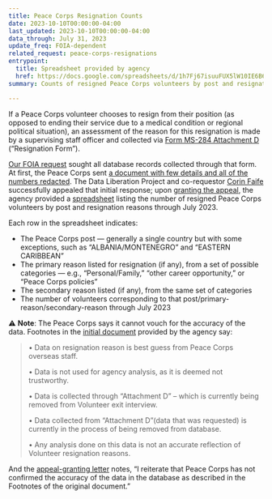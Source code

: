```yaml
---
title: Peace Corps Resignation Counts
date: 2023-10-10T00:00:00-04:00
last_updated: 2023-10-10T00:00:00-04:00
data_through: July 31, 2023
update_freq: FOIA-dependent
related_request: peace-corps-resignations
entrypoint:
  title: Spreadsheet provided by agency
  href: https://docs.google.com/spreadsheets/d/1h7Fj67isuuFUX5lW10IE6B6Cn1bvGtF9/edit
summary: Counts of resigned Peace Corps volunteers by post and resignation reasons.

---
```


If a Peace Corps volunteer chooses to resign from their position (as opposed to ending their service due to a medical condition or regional political situation), an assessment of the reason for this resignation is made by a supervising staff officer and collected via [Form MS-284 Attachment D](https://files.peacecorps.gov/documents/MS-284-Attachment-D.pdf) (“Resignation Form”). 

[Our FOIA request](https://www.data-liberation-project.org/requests/peace-corps-resignations/) sought all database records collected through that form. At first, the Peace Corps sent [a document with few details and all of the numbers redacted](https://www.documentcloud.org/documents/23870103-2023-05-02-resignation-reasons_redacted). The Data Liberation Project and co-requestor [Corin Faife](https://corinfaife.co/) successfully appealed that initial response; upon [granting the appeal](https://www.documentcloud.org/documents/24024460-2023-08-11-23-0186-appeal-response-letter), the agency provided a [spreadsheet](https://docs.google.com/spreadsheets/d/1h7Fj67isuuFUX5lW10IE6B6Cn1bvGtF9/edit#gid=1422850053) listing the number of resigned Peace Corps volunteers by post and resignation reasons through July 2023.

Each row in the spreadsheet indicates:

- The Peace Corps post — generally a single country but with some exceptions, such as “ALBANIA/MONTENEGRO” and “EASTERN CARIBBEAN”
- The primary reason listed for resignation (if any), from a set of possible categories — e.g., “Personal/Family,” “other career opportunity,” or “Peace Corps policies”
- The secondary reason listed (if any), from the same set of categories
- The number of volunteers corresponding to that post/primary-reason/secondary-reason through July 2023

⚠️  __Note__: The Peace Corps says it cannot vouch for the accuracy of the data.  Footnotes in the [initial document](https://www.documentcloud.org/documents/23870103-2023-05-02-resignation-reasons_redacted) provided by the agency say: 

> • Data on resignation reason is best guess from Peace Corps overseas staff.
>
> • Data is not used for agency analysis, as it is deemed not trustworthy.
>
> • Data is collected through “Attachment D” – which is currently being removed from Volunteer exit interview.
>
> • Data collected from “Attachment D”(data that was requested) is currently in the process of being removed from database.
>
> • Any analysis done on this data is not an accurate reflection of Volunteer resignation reasons.

And the [appeal-granting letter](https://www.documentcloud.org/documents/24024460-2023-08-11-23-0186-appeal-response-letter) notes, “I reiterate that Peace Corps has not confirmed the accuracy of the data in the database as described in the Footnotes of the original document.”
